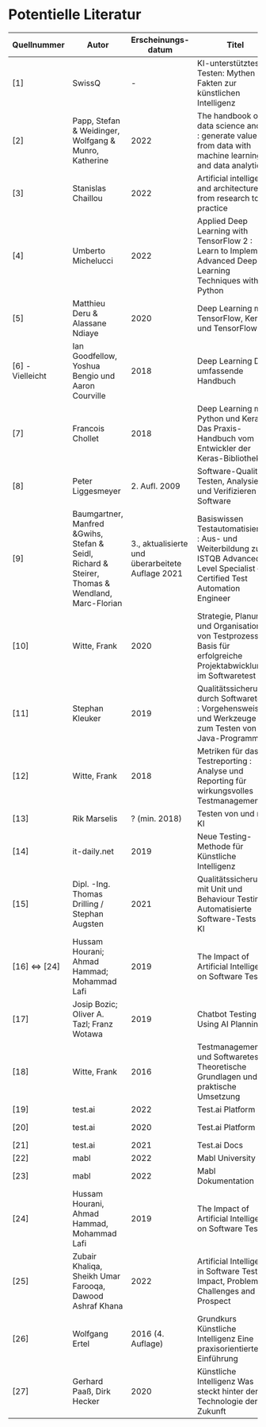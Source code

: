# Potentielle Literatur

|Quellnummer|Autor|Erscheinungs-datum|Titel|Themen-bereich|Link/Quelle|Downloaded|Durchgearbeitet|
|-|-|-|-|-|-|-|-|
|[1]|SwissQ|-|KI-unterstütztes Testen: Mythen und Fakten zur künstlichen Intelligenz|Allgemein| https://swissq.it/news/ki-unterstuetztes-testen-mythen-und-fakten-zur-kuenstlichen-intelligenz/ [1/1]-  https://swissq.it/management/ki-gesteuerte-software-und-systeme-im-taeglichen-einsatz-teil-2-von-5/ [1/2]- https://swissq.it/news/software-testing-mit-kuenstlicher-intelligenz-eine-marktbetrachtung-teil-3-von-5/ [1/3] - https://swissq.it/testing/ki-gesteuerte-software-meets-testing-etwas-ganz-neues-oder-business-as-usual-teil-4-von-5/ [1/4] - https://swissq.it/testing/ki-gesteuerte-software-testing-gegen-bias-und-drift/ [1/5]
|[2]|Papp, Stefan & Weidinger, Wolfgang & Munro, Katherine|2022|The handbook of data science and AI : generate value from data with machine learning and data analytics|KI|DHBW UniBibo / https://www.hanser-elibrary.com/doi/book/10.3139/9781569908877|
|[3]|Stanislas Chaillou|2022|Artificial intelligence and architecture : from research to practice|KI| DHBW UniBibo / https://www.degruyter.com/document/doi/10.1515/9783035624045/html |yes|no|
|[4]|Umberto Michelucci|2022|Applied Deep Learning with TensorFlow 2 : Learn to Implement Advanced Deep Learning Techniques with Python|KI|DHBW UniBibo / https://link.springer.com/book/10.1007/978-1-4842-8020-1 |yes|no|
|[5]|Matthieu Deru & Alassane Ndiaye|2020|Deep Learning mit TensorFlow, Keras und TensorFlow.js|KI|Zuhause|
|[6] - Vielleicht|Ian Goodfellow, Yoshua Bengio und Aaron Courville|2018|Deep Learning Das umfassende Handbuch|KI|Mosbach vorort|
|[7]| Francois Chollet|2018|Deep Learning mit Python und Keras: Das Praxis-Handbuch vom Entwickler der Keras-Bibliothek|KI|Mosbach vorort|
|[8]|Peter Liggesmeyer|2. Aufl. 2009|Software-Qualität : Testen, Analysieren und Verifizieren von Software|Test|DHBW UniBibo / DNB|yes|no|
|[9]|Baumgartner, Manfred &Gwihs, Stefan & Seidl, Richard & Steirer, Thomas & Wendland, Marc-Florian|3., aktualisierte und überarbeitete Auflage 2021| 	Basiswissen Testautomatisierung : Aus- und Weiterbildung zum ISTQB Advanced Level Specialist – Certified Test Automation Engineer | Test | Mosbach vorort |
|[10]|Witte, Frank|2020| Strategie, Planung und Organisation von Testprozessen : Basis für erfolgreiche Projektabwicklung im Softwaretest|Test/bisschen KI|DNB|yes|no|
|[11]|Stephan Kleuker|2019|Qualitätssicherung durch Softwaretests : Vorgehensweisen und Werkzeuge zum Testen von Java-Programmen | Test  | DNB|yes|no
|[12]|Witte, Frank|2018| 	Metriken für das Testreporting : Analyse und Reporting für wirkungsvolles Testmanagement | Test | DNB|yes|no
|[13]|Rik Marselis|? (min. 2018)|Testen von und mit KI|Test/KI|https://www.sigs-datacom.de/trendletter/2020-18/8-testen-von-und-mit-ki|
|[14]|it-daily.net|2019|Neue Testing-Methode für Künstliche Intelligenz|Test/KI|https://www.it-daily.net/it-management/business-software/neue-testing-methode-fuer-kuenstliche-intelligenz|
|[15]| Dipl. -Ing. Thomas Drilling / Stephan Augsten|2021|Qualitätssicherung mit Unit und Behaviour Testing Automatisierte Software-Tests mit KI |Test/KI|https://www.dev-insider.de/automatisierte-software-tests-mit-ki-a-1009622/|
|[16] <=> [24]|Hussam Hourani; Ahmad Hammad; Mohammad Lafi|2019|The Impact of Artificial Intelligence on Software Testing|Test/KI|https://ieeexplore.ieee.org/abstract/document/8717439, aber kein Zugriff auf pdf for free|
|[17]|Josip Bozic; Oliver A. Tazl; Franz Wotawa|2019|Chatbot Testing Using AI Planning|Test/KI/Example| https://ieeexplore.ieee.org/abstract/document/8718222  aber kein Zugriff auf pdf for free|
|[18]|Witte, Frank|2016 |Testmanagement und Softwaretest Theoretische Grundlagen und praktische Umsetzung| Test|Uni|yes|
|[19]|test.ai|2022|Test.ai Platform|Tool|https://test.ai/all-products [Zugriff: 30.06.2022]|
|[20]|test.ai|2020|Test.ai Platform|Tool|https://static1.squarespace.com/static/61c565d1f94e5e0edb1471f3/t/61e85f5d0cbdf50a0c2def8c/1642618717726/testai_DataSheet_v4.0.pdf [Zugriff: 6:34]|
|[21]|test.ai|2021|Test.ai Docs|Tool|https://docs.test.ai/ [Zugriff: 30.06.2022]|
|[22]|mabl|2022|Mabl University|Tool|https://www.mabl.com/university [Zugriff: 30.06.2022]|
|[23]|mabl|2022|Mabl Dokumentation|Tool|https://help.mabl.com/ [Zugriff: 30.06.2022]|
|[24]|Hussam Hourani, Ahmad Hammad, Mohammad Lafi|2019|The Impact of Artificial Intelligence on Software Testing|Paper|yes|
|[25]|Zubair Khaliqa, Sheikh Umar Farooqa, Dawood Ashraf Khana|2022|Artificial Intelligence in Software Testing : Impact, Problems, Challenges and Prospect|Paper|yes|
|[26]|Wolfgang Ertel|2016 (4. Auflage)|Grundkurs Künstliche Intelligenz Eine praxisorientierte Einführung|DHBW Uni|yes|
|[27]|Gerhard Paaß, Dirk Hecker| 2020|Künstliche Intelligenz Was steckt hinter der Technologie der Zukunft|DHBW Uni|yes|
